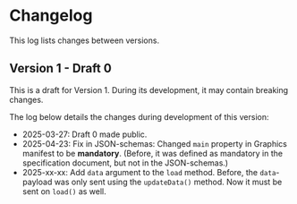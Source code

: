 # Changelog

This log lists changes between versions.




## Version 1 - Draft 0

This is a draft for Version 1. During its development, it may contain breaking changes.

The log below details the changes during development of this version:

* 2025-03-27: Draft 0 made public.
* 2025-04-23: Fix in JSON-schemas: Changed `main` property in Graphics manifest to be **mandatory**.
  (Before, it was defined as mandatory in the specification document, but not in the JSON-schemas.)
* 2025-xx-xx: Add `data` argument to the `load` method.
  Before, the `data`-payload was only sent using the `updateData()` method. Now it must be sent on `load()` as well.

